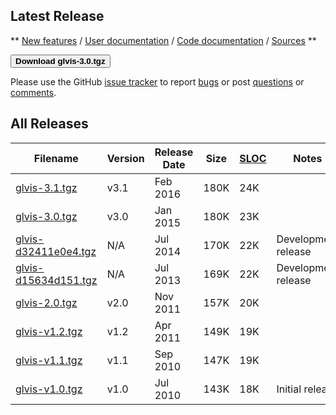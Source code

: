 ## Latest Release

**
[New features](https://raw.githubusercontent.com/glvis/glvis/master/CHANGELOG)
/ [User documentation](https://raw.githubusercontent.com/glvis/glvis/master/README) 
/ [Code documentation](http://glvis.github.io/doxygen/html/index.html) 
/ [Sources](https://github.com/glvis/glvis)
**

[<button type="button" class="btn btn-success">
**Download glvis-3.0.tgz**
</button>](http://goo.gl/HcdvqY)

Please use the GitHub [issue tracker](https://github.com/glvis/glvis/issues)
to report [bugs](https://github.com/glvis/glvis/issues/new?labels=bug)
or post [questions](https://github.com/glvis/glvis/issues/new?labels=question)
or [comments](https://github.com/glvis/glvis/issues/new?labels=comment).


## All Releases

  **Filename** | **Version** | **Release Date** | **Size** | **[SLOC](http://cloc.sourceforge.net)** | **Notes**
  ------------ | ----------- | ---------------- | -------- | --------------------------------------- | ---------
  [glvis-3.1.tgz](http://goo.gl/gQZuu9) | v3.1 | Feb 2016 | 180K | 24K |
  [glvis-3.0.tgz](http://goo.gl/HcdvqY) | v3.0 | Jan 2015 | 180K | 23K |
  [glvis-d32411e0e4.tgz](http://goo.gl/XlXptO) | N/A | Jul 2014 | 170K | 22K | Development release
  [glvis-d15634d151.tgz](http://goo.gl/YcpXYl) | N/A | Jul 2013 | 169K | 22K | Development release
  [glvis-2.0.tgz](http://goo.gl/B4NBVU) | v2.0 | Nov 2011 | 157K | 20K |
  [glvis-v1.2.tgz](http://goo.gl/QLcnzW) | v1.2 | Apr 2011 | 149K | 19K |
  [glvis-v1.1.tgz](http://goo.gl/n7wMF9) | v1.1 | Sep 2010 | 147K | 19K |
  [glvis-v1.0.tgz](http://goo.gl/a5slBh) | v1.0 | Jul 2010 | 143K | 18K | Initial release

<!-- GLVis originates from the previous research effort in the (unreleased) [AggieFEM/aFEM](http://www.math.tamu.edu/research/vigre/archive/2000c-Lazarov.html) project. -->
